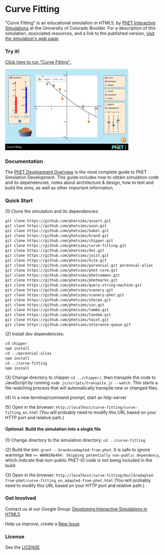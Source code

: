 Curve Fitting
=============
"Curve Fitting" is an educational simulation in HTML5, by <a href="https://phet.colorado.edu/" target="_blank">PhET Interactive Simulations</a>
at the University of Colorado Boulder.
For a description of this simulation, associated resources, and a link to the published version,
<a href="https://phet.colorado.edu/en/simulation/curve-fitting" target="_blank">visit the simulation's web page</a>.

### Try it!

<a href="https://phet.colorado.edu/sims/html/curve-fitting/latest/curve-fitting_en.html" target="_blank">Click here to run "Curve Fitting".</a>

<a href="https://phet.colorado.edu/sims/html/curve-fitting/latest/curve-fitting_en.html" target="_blank">
<img src="https://raw.githubusercontent.com/phetsims/curve-fitting/master/assets/curve-fitting-screenshot.png" alt="Screenshot" style="width: 400px;"/>
</a>

### Documentation
The <a href="https://github.com/phetsims/phet-info/blob/master/doc/phet-development-overview.md" target="_blank">PhET Development Overview</a> is the most complete guide to PhET Simulation
Development. This guide includes how to obtain simulation code and its dependencies, notes about architecture & design, how to test and build
the sims, as well as other important information.

### Quick Start
(1) Clone the simulation and its dependencies:
```
git clone https://github.com/phetsims/assert.git
git clone https://github.com/phetsims/axon.git
git clone https://github.com/phetsims/babel.git
git clone https://github.com/phetsims/brand.git
git clone https://github.com/phetsims/chipper.git
git clone https://github.com/phetsims/curve-fitting.git
git clone https://github.com/phetsims/dot.git
git clone https://github.com/phetsims/joist.git
git clone https://github.com/phetsims/kite.git
git clone https://github.com/phetsims/perennial.git perennial-alias
git clone https://github.com/phetsims/phet-core.git
git clone https://github.com/phetsims/phetcommon.git
git clone https://github.com/phetsims/phetmarks.git
git clone https://github.com/phetsims/query-string-machine.git
git clone https://github.com/phetsims/scenery.git
git clone https://github.com/phetsims/scenery-phet.git
git clone https://github.com/phetsims/sherpa.git
git clone https://github.com/phetsims/sun.git
git clone https://github.com/phetsims/tambo.git
git clone https://github.com/phetsims/tandem.git
git clone https://github.com/phetsims/twixt.git
git clone https://github.com/phetsims/utterance-queue.git
```

(2) Install dev dependencies:
```
cd chipper
npm install
cd ../perennial-alias
npm install
cd ../curve-fitting
npm install
```

(3) Change directory to chipper `cd ../chipper/`, then transpile the code to JavaScript by running `node js/scripts/transpile.js --watch`. This starts a file-watching process
that will automatically transpile new or changed files.

(4) In a new terminal/command prompt, start an http-server

(5) Open in the browser: `http://localhost/curve-fitting/curve-fitting_en.html` (You will probably need to modify this URL based on your HTTP port and relative path.)

#### Optional: Build the simulation into a single file

(1) Change directory to the simulation directory: `cd ../curve-fitting`

(2) Build the sim: `grunt --brands=adapted-from-phet`. It is safe to ignore warnings like `>> WARNING404: Skipping potentially non-public dependency`,
which indicate that non-public PhET-iO code is not being included in the build.

(3) Open in the browser: `http://localhost/curve-fitting/build/adapted-from-phet/curve-fitting_en_adapted-from-phet.html` (You will probably need to modify this URL based on your HTTP port and relative path.)

### Get Involved

Contact us at our Google Group: <a href="http://groups.google.com/forum/#!forum/developing-interactive-simulations-in-html5" target="_blank">Developing Interactive Simulations in HTML5</a>

Help us improve, create a <a href="http://github.com/phetsims/curve-fitting/issues/new" target="_blank">New Issue</a>

### License
See the <a href="https://github.com/phetsims/curve-fitting/blob/master/LICENSE" target="_blank">LICENSE</a>
